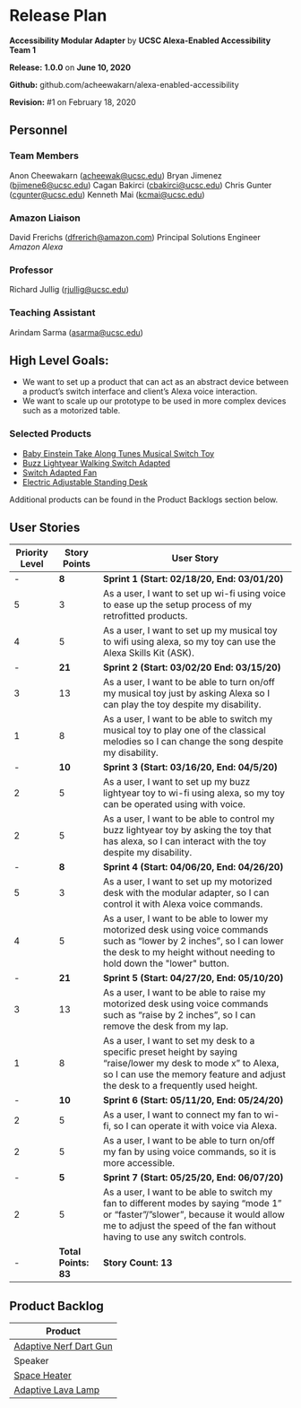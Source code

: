 # Release Plan
**Accessibility Modular Adapter** by  **UCSC Alexa-Enabled Accessibility Team 1**

**Release:** **1.0.0** on **June 10, 2020**

**Github:** github.com/acheewakarn/alexa-enabled-accessibility

**Revision:** #1 on February 18, 2020


## Personnel
### Team Members
Anon Cheewakarn (acheewak@ucsc.edu)
Bryan Jimenez (bjimene6@ucsc.edu)
Cagan Bakirci (cbakirci@ucsc.edu)
Chris Gunter (cgunter@ucsc.edu)
Kenneth Mai (kcmai@ucsc.edu)

### Amazon Liaison
David Frerichs (dfrerich@amazon.com)
Principal Solutions Engineer
*Amazon Alexa*

### Professor
Richard Jullig (rjullig@ucsc.edu)

### Teaching Assistant
Arindam Sarma (asarma@ucsc.edu)

## High Level Goals:
* We want to set up a product that can act as an abstract device between a product’s switch interface and client’s Alexa voice interaction. 
* We want to scale up our prototype to be used in more complex devices such as a motorized table.

### Selected Products
  * [Baby Einstein Take Along Tunes Musical Switch Toy](https://www.adaptivetechsolutions.com/pd-baby-einstein-musical-switch-adapted-toy.cfm)
  * [Buzz Lightyear Walking Switch Adapted](https://www.adaptivetechsolutions.com/buzz-lightyear-walking-switch-adapted/)
  * [Switch Adapted Fan](https://www.adaptivetechsolutions.com/o2cool-switch-adapted-fan/)
  * [Electric Adjustable Standing Desk](https://www.amazon.com/Adjustable-Ergonomic-Motorized-Commercial-Programmable/dp/B072XCVYVX)
  
Additional products can be found in the Product Backlogs section below.

## User Stories
|Priority Level|Story Points|User Story|
|------|------|------|
|-|**8**|**Sprint 1 (Start: 02/18/20, End: 03/01/20)**|
|5|3|As a user, I want to set up wi-fi using voice to ease up the setup process of my retrofitted products.
|4|5|As a user, I want to set up my musical toy to wifi using alexa, so my toy can use the Alexa Skills Kit (ASK). |
|-|**21**|**Sprint 2 (Start: 03/02/20 End: 03/15/20)**|
|3|13|As a user, I want to be able to turn on/off my musical toy just by asking Alexa so I can play the toy despite my disability.
|1|8|As a user, I want to be able to switch my musical toy to play one of the classical melodies so I can change the song despite my disability.|
|-|**10**|**Sprint 3 (Start: 03/16/20, End: 04/5/20)**|
|2|5|As a user, I want to set up my buzz lightyear toy to wi-fi using alexa, so my toy can be operated using with voice.|
|2|5|As a user, I want to be able to control my buzz lightyear toy by asking the toy that has alexa, so I can interact with the toy despite my disability.|
|-|**8**|**Sprint 4 (Start: 04/06/20, End: 04/26/20)**|
|5|3|As a user, I want to set up my motorized desk with the modular adapter, so I can control it with Alexa voice commands.|
|4|5|As a user, I want to be able to lower my motorized desk using voice commands such as “lower by 2 inches”, so I can lower the desk to my height without needing to hold down the "lower" button.|
|-|**21**|**Sprint 5 (Start: 04/27/20, End: 05/10/20)**|
|3|13|As a user, I want to be able to raise my motorized desk using voice commands such as “raise by 2 inches”, so I can remove the desk from my lap.|
|1|8|As a user, I want to set my desk to a specific preset height by saying “raise/lower my desk to mode x” to Alexa, so I can use the memory feature and adjust the desk to a frequently used height.|
|-|**10**|**Sprint 6 (Start: 05/11/20, End: 05/24/20)**|
|2|5|As a user, I want to connect my fan to wi-fi, so I can operate it with voice via Alexa.|
|2|5|As a user, I want to be able to turn on/off my fan by using voice commands, so it is more accessible.|
|-|**5**|**Sprint 7 (Start: 05/25/20, End: 06/07/20)**|
|2|5|As a user, I want to be able to switch my fan to different modes by saying “mode 1” or “faster”/”slower”, because it would allow me to adjust the speed of the fan without having to use any switch controls.|
|-|**Total Points: 83**|**Story Count: 13**|

## Product Backlog
|Product|
|------|
|[Adaptive Nerf Dart Gun](https://www.adaptivetechsolutions.com/nerf-dart-gun-switch-adapted/)|
|Speaker|
|[Space Heater](https://www.amazon.com/Overheat-Protection-Tip-Over-Portable-Thermostat/dp/B084GQK5Q5?ref_=BSellerC&pf_rd_p=8c7e5b9e-3ad3-573c-bcb9-7b3e9ed657a3&pf_rd_s=merchandised-search-10&pf_rd_t=101&pf_rd_i=510182&pf_rd_m=ATVPDKIKX0DER&pf_rd_r=3SHDGH4VW4ZCFVDCZP29&pf_rd_r=3SHDGH4VW4ZCFVDCZP29&pf_rd_p=8c7e5b9e-3ad3-573c-bcb9-7b3e9ed657a3)|
|[Adaptive Lava Lamp](https://www.adaptivetechsolutions.com/tower-volcano-lamp/)|
